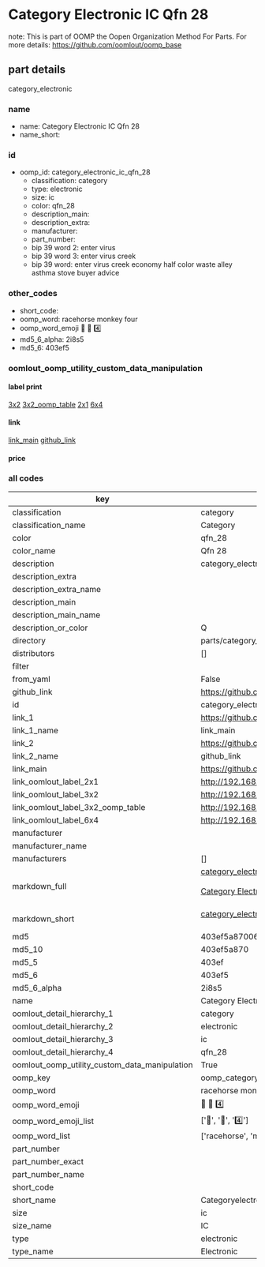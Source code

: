 # Category Electronic IC Qfn 28  

note: This is part of OOMP the Oopen Organization Method For Parts. For more details: https://github.com/oomlout/oomp_base

##  part details



category_electronic

### name
* name: Category Electronic IC Qfn 28
* name_short: 
### id
* oomp_id: category_electronic_ic_qfn_28
  * classification: category
  * type: electronic
  * size: ic
  * color: qfn_28
  * description_main: 
  * description_extra: 
  * manufacturer: 
  * part_number: 
  * bip 39 word 2: enter virus
  * bip 39 word 3: enter virus creek
  * bip 39 word: enter virus creek economy half color waste alley asthma stove buyer advice

### other_codes
* short_code: 
* oomp_word: racehorse monkey four
* oomp_word_emoji :racehorse: :monkey: :four:
* md5_6_alpha: 2i8s5
* md5_6: 403ef5






### oomlout_oomp_utility_custom_data_manipulation
#### label print
[3x2](http://192.168.1.245:1112/?label=oomp%202i8s5)
[3x2_oomp_table](http://192.168.1.107:1112/?label=oomp%202i8s5)
[2x1](http://192.168.1.242:1112/?label=oomp%202i8s5)
[6x4](http://192.168.1.55:1112/?label=oomp%202i8s5)    

#### link

[link_main](https://github.com/oomlout/oomlout_oomp_current_version_messy/tree/main/parts/category_electronic_ic_qfn_28) [github_link](https://github.com/oomlout/oomlout_oomp_part_src/tree/main/parts/category_electronic_ic_qfn_28)                             

#### price







### all codes 
| key | value |  
| --- | --- |  
| classification | category |  
| classification_name | Category |  
| color | qfn_28 |  
| color_name | Qfn 28 |  
| description | category_electronic |  
| description_extra |  |  
| description_extra_name |  |  
| description_main |  |  
| description_main_name |  |  
| description_or_color | Q  |  
| directory | parts/category_electronic_ic_qfn_28 |  
| distributors | [] |  
| filter |  |  
| from_yaml | False |  
| github_link | https://github.com/oomlout/oomlout_oomp_part_src/tree/main/parts/category_electronic_ic_qfn_28 |  
| id | category_electronic_ic_qfn_28 |  
| link_1 | https://github.com/oomlout/oomlout_oomp_current_version_messy/tree/main/parts/category_electronic_ic_qfn_28 |  
| link_1_name | link_main |  
| link_2 | https://github.com/oomlout/oomlout_oomp_part_src/tree/main/parts/category_electronic_ic_qfn_28 |  
| link_2_name | github_link |  
| link_main | https://github.com/oomlout/oomlout_oomp_current_version_messy/tree/main/parts/category_electronic_ic_qfn_28 |  
| link_oomlout_label_2x1 | http://192.168.1.242:1112/?label=oomp%202i8s5 |  
| link_oomlout_label_3x2 | http://192.168.1.245:1112/?label=oomp%202i8s5 |  
| link_oomlout_label_3x2_oomp_table | http://192.168.1.107:1112/?label=oomp%202i8s5 |  
| link_oomlout_label_6x4 | http://192.168.1.55:1112/?label=oomp%202i8s5 |  
| manufacturer |  |  
| manufacturer_name |  |  
| manufacturers | [] |  
| markdown_full | [category_electronic_ic_qfn_28](https://github.com/oomlout/oomlout_oomp_current_version_messy/tree/main/parts/category_electronic_ic_qfn_28)<br>[](https://github.com/oomlout/oomlout_oomp_current_version_messy/tree/main/parts/category_electronic_ic_qfn_28)<br>[Category Electronic Ic Qfn 28](https://github.com/oomlout/oomlout_oomp_current_version_messy/tree/main/parts/category_electronic_ic_qfn_28)<br><br> |  
| markdown_short | [category_electronic_ic_qfn_28](https://github.com/oomlout/oomlout_oomp_current_version_messy/tree/main/parts/category_electronic_ic_qfn_28)<br><br> |  
| md5 | 403ef5a870069ef4b6b43462667d225b |  
| md5_10 | 403ef5a870 |  
| md5_5 | 403ef |  
| md5_6 | 403ef5 |  
| md5_6_alpha | 2i8s5 |  
| name | Category Electronic IC Qfn 28 |  
| oomlout_detail_hierarchy_1 | category |  
| oomlout_detail_hierarchy_2 | electronic |  
| oomlout_detail_hierarchy_3 | ic |  
| oomlout_detail_hierarchy_4 | qfn_28 |  
| oomlout_oomp_utility_custom_data_manipulation | True |  
| oomp_key | oomp_category_electronic_ic_qfn_28 |  
| oomp_word | racehorse monkey four |  
| oomp_word_emoji | :racehorse: :monkey: :four: |  
| oomp_word_emoji_list | [':racehorse:', ':monkey:', ':four:'] |  
| oomp_word_list | ['racehorse', 'monkey', 'four'] |  
| part_number |  |  
| part_number_exact |  |  
| part_number_name |  |  
| short_code |  |  
| short_name | Categoryelectronic |  
| size | ic |  
| size_name | IC |  
| type | electronic |  
| type_name | Electronic |  
